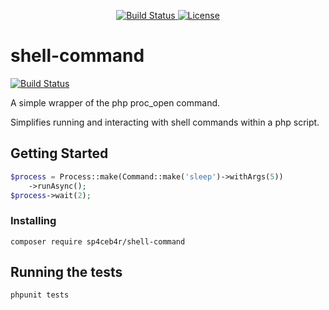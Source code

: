<p align="center">
    <a href="https://travis-ci.org/sp4ceb4r/shell-command">
        <img src="https://travis-ci.org/sp4ceb4r/shell-command.svg" alt="Build Status">
    </a>
    <a href="https://packagist.org/packages/sp4ceb4r/shell-command">
        <img src="https://poser.pugx.org/sp4ceb4r/shell-command/license.svg" alt="License">
    </a>
</p>

# shell-command
[![Build Status](https://travis-ci.org/sp4ceb4r/shell-command.svg?branch=v0.2.0)](https://travis-ci.org/sp4ceb4r/shell-command)

A simple wrapper of the php proc_open command.

Simplifies running and interacting with shell commands within a php script.


## Getting Started

```php
$process = Process::make(Command::make('sleep')->withArgs(5))
    ->runAsync();
$process->wait(2);
```

### Installing

```
composer require sp4ceb4r/shell-command
```

## Running the tests

```
phpunit tests
```
